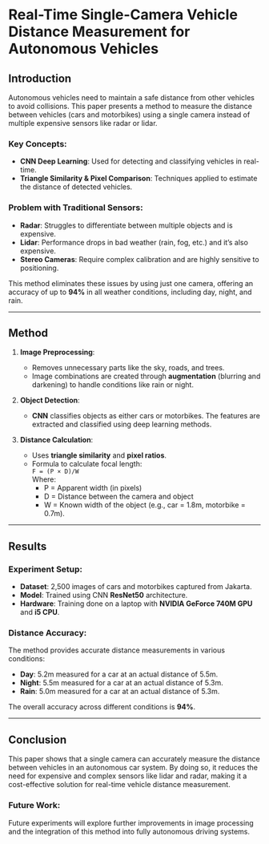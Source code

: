 # Real-Time Single-Camera Vehicle Distance Measurement for Autonomous Vehicles


## Introduction
Autonomous vehicles need to maintain a safe distance from other vehicles to avoid collisions. This paper presents a method to measure the distance between vehicles (cars and motorbikes) using a single camera instead of multiple expensive sensors like radar or lidar.

### Key Concepts:
- **CNN Deep Learning**: Used for detecting and classifying vehicles in real-time.
- **Triangle Similarity & Pixel Comparison**: Techniques applied to estimate the distance of detected vehicles.

### Problem with Traditional Sensors:
- **Radar**: Struggles to differentiate between multiple objects and is expensive.
- **Lidar**: Performance drops in bad weather (rain, fog, etc.) and it’s also expensive.
- **Stereo Cameras**: Require complex calibration and are highly sensitive to positioning.

This method eliminates these issues by using just one camera, offering an accuracy of up to **94%** in all weather conditions, including day, night, and rain.

---

## Method
1. **Image Preprocessing**:  
   - Removes unnecessary parts like the sky, roads, and trees.
   - Image combinations are created through **augmentation** (blurring and darkening) to handle conditions like rain or night.
   
2. **Object Detection**:  
   - **CNN** classifies objects as either cars or motorbikes. The features are extracted and classified using deep learning methods.

3. **Distance Calculation**:  
   - Uses **triangle similarity** and **pixel ratios**.  
   - Formula to calculate focal length:  
   `F = (P × D)/W`  
     Where:
     - P = Apparent width (in pixels)
     - D = Distance between the camera and object
     - W = Known width of the object (e.g., car = 1.8m, motorbike = 0.7m).

---

## Results
### Experiment Setup:
- **Dataset**: 2,500 images of cars and motorbikes captured from Jakarta.
- **Model**: Trained using CNN **ResNet50** architecture.
- **Hardware**: Training done on a laptop with **NVIDIA GeForce 740M GPU** and **i5 CPU**.

### Distance Accuracy:
The method provides accurate distance measurements in various conditions:
- **Day**: 5.2m measured for a car at an actual distance of 5.5m.
- **Night**: 5.5m measured for a car at an actual distance of 5.3m.
- **Rain**: 5.0m measured for a car at an actual distance of 5.3m.

The overall accuracy across different conditions is **94%**.

---

## Conclusion
This paper shows that a single camera can accurately measure the distance between vehicles in an autonomous car system. By doing so, it reduces the need for expensive and complex sensors like lidar and radar, making it a cost-effective solution for real-time vehicle distance measurement.

### Future Work:
Future experiments will explore further improvements in image processing and the integration of this method into fully autonomous driving systems.
